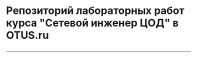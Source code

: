 # <p style="text-alien: center;">Репозиторий лабораторных работ курса "Сетевой инженер ЦОД" в OTUS.ru</p>
-------------
